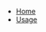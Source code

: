 <ul class="navbar">
  <li><a href="index.html">Home</a></li>
  <li><a href="usage.html">Usage</a></li>
</ul>

